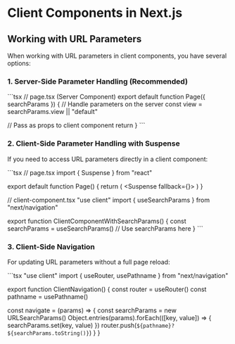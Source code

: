 # Client Components in Next.js

## Working with URL Parameters

When working with URL parameters in client components, you have several options:

### 1. Server-Side Parameter Handling (Recommended)

\`\`\`tsx
// page.tsx (Server Component)
export default function Page({ searchParams }) {
  // Handle parameters on the server
  const view = searchParams.view || "default"
  
  // Pass as props to client component
  return <ClientComponent initialView={view} />
}
\`\`\`

### 2. Client-Side Parameter Handling with Suspense

If you need to access URL parameters directly in a client component:

\`\`\`tsx
// page.tsx
import { Suspense } from "react"

export default function Page() {
  return (
    <Suspense fallback={<Loading />}>
      <ClientComponentWithSearchParams />
    </Suspense>
  )
}

// client-component.tsx
"use client"
import { useSearchParams } from "next/navigation"

export function ClientComponentWithSearchParams() {
  const searchParams = useSearchParams()
  // Use searchParams here
}
\`\`\`

### 3. Client-Side Navigation

For updating URL parameters without a full page reload:

\`\`\`tsx
"use client"
import { useRouter, usePathname } from "next/navigation"

export function ClientNavigation() {
  const router = useRouter()
  const pathname = usePathname()
  
  const navigate = (params) => {
    const searchParams = new URLSearchParams()
    Object.entries(params).forEach(([key, value]) => {
      searchParams.set(key, value)
    })
    router.push(`${pathname}?${searchParams.toString()}`)
  }
}
